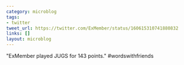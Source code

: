 ```yaml
---
category: microblog
tags:
- twitter
tweet_url: https://twitter.com/ExMember/status/160615310741880832
links: []
layout: microblog
---
```

"ExMember played JUGS for 143 points." #wordswithfriends
